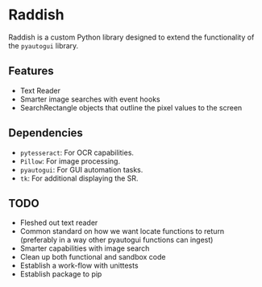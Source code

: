 # Raddish

Raddish is a custom Python library designed to extend the functionality of the `pyautogui` library.
## Features

- Text Reader 
- Smarter image searches with event hooks
- SearchRectangle objects that outline the pixel values to the screen
## Dependencies


- `pytesseract`: For OCR capabilities.
- `Pillow`: For image processing.
- `pyautogui`: For GUI automation tasks.
- `tk`: For additional displaying the SR.

## TODO

- Fleshed out text reader
- Common standard on how we want locate functions to return (preferably in a way other pyautogui functions can ingest)
- Smarter capabilities with image search
- Clean up both functional and sandbox code
- Establish a work-flow with unittests
- Establish package to pip